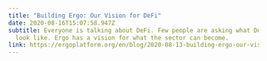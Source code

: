 ```yaml
---
title: "Building Ergo: Our Vision for DeFi"
date: 2020-08-16T15:07:58.947Z
subtitle: Everyone is talking about DeFi. Few people are asking what DeFi should
  look like. Ergo has a vision for what the sector can become.
link: https://ergoplatform.org/en/blog/2020-08-13-building-ergo-our-vision-for-defi/
---
```

